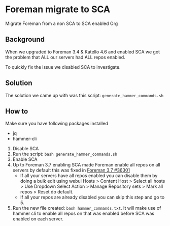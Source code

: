 # Foreman migrate to SCA
Migrate Foreman from a non SCA to SCA enabled Org

## Background
When we upgraded to Foreman 3.4 & Katello 4.6 and enabled SCA we got the problem that ALL our servers had ALL repos enabled.

To quickly fix the issue we disabled SCA to investigate.

## Solution
The solution we came up with was this script: `generate_hammer_commands.sh`

## How to
Make sure you have following packages installed

- jq
- hammer-cli

1. Disable SCA 
2. Run the script: `bash generate_hammer_commands.sh`
3. Enable SCA
4. Up to Foreman 3.7 enabling SCA made Foreman enable all repos on all servers by default this was fixed in [Foreman 3.7 #36301](https://projects.theforeman.org/issues/36301)
   - If all your servers have all repos enabled you can disable them by doing a bulk edit using webui Hosts > Content Host > Select all hosts > Use Dropdown Select Action > Manage Repository sets > Mark all repos > Reset do default.
   - If all your repos are already disabled you can skip this step and go to 5. 
5. Run the new file created: `bash hammer_commands.txt`. It will make use of hammer cli to enable all repos on that was enabled before SCA was enabled on each server. 
